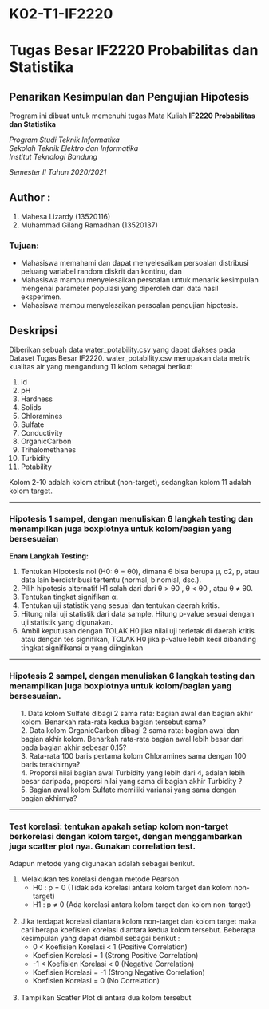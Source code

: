 # K02-T1-IF2220
# Tugas Besar IF2220 Probabilitas dan Statistika
## Penarikan Kesimpulan dan Pengujian Hipotesis

Program ini dibuat untuk memenuhi tugas Mata Kuliah **IF2220 Probabilitas dan Statistika** <br />

*Program Studi Teknik Informatika* <br />
*Sekolah Teknik Elektro dan Informatika* <br />
*Institut Teknologi Bandung* <br />

*Semester II Tahun 2020/2021*

## Author :
1. Mahesa Lizardy (13520116)
2. Muhammad Gilang Ramadhan (13520137)

### Tujuan:
- Mahasiswa memahami dan dapat menyelesaikan persoalan distribusi peluang variabel
random diskrit dan kontinu, dan
- Mahasiswa mampu menyelesaikan persoalan untuk menarik kesimpulan mengenai
parameter populasi yang diperoleh dari data hasil eksperimen.
- Mahasiswa mampu menyelesaikan persoalan pengujian hipotesis.

## Deskripsi
Diberikan sebuah data water_potability.csv yang dapat diakses pada Dataset
Tugas Besar IF2220. water_potability.csv merupakan data metrik kualitas air yang
mengandung 11 kolom sebagai berikut:

1. id
2. pH
3. Hardness
4. Solids
5. Chloramines
6. Sulfate
7. Conductivity
8. OrganicCarbon
9. Trihalomethanes
10. Turbidity
11. Potability

Kolom 2-10 adalah kolom atribut (non-target), sedangkan kolom 11 adalah kolom target.

---
### Hipotesis 1 sampel, dengan menuliskan 6 langkah testing dan menampilkan juga boxplotnya untuk kolom/bagian yang bersesuaian
**Enam Langkah Testing:**
<br>
1. Tentukan Hipotesis nol (H0: θ = θ0), dimana θ bisa berupa μ, σ2, p, atau data lain berdistribusi tertentu (normal, binomial, dsc.).
2. Pilih hipotesis alternatif H1 salah dari dari θ > θ0 , θ < θ0 , atau θ ≠ θ0.
3. Tentukan tingkat signifikan α.
4. Tentukan uji statistik yang sesuai dan tentukan daerah kritis.
5. Hitung nilai uji statistik dari data sample. Hitung p-value sesuai dengan uji statistik yang digunakan.
6. Ambil keputusan dengan TOLAK H0 jika nilai uji terletak di daerah kritis atau dengan tes signifikan, TOLAK H0 jika p-value lebih kecil dibanding tingkat signifikansi α yang diinginkan

---
### Hipotesis 2 sampel, dengan menuliskan 6 langkah testing dan menampilkan juga boxplotnya untuk kolom/bagian yang bersesuaian.

<ul>
1. Data kolom Sulfate dibagi 2 sama rata: bagian awal dan bagian akhir kolom. Benarkah
rata-rata kedua bagian tersebut sama?
<br>
2. Data kolom OrganicCarbon dibagi 2 sama rata: bagian awal dan bagian akhir kolom.
Benarkah rata-rata bagian awal lebih besar dari pada bagian akhir sebesar 0.15?
<br>
3. Rata-rata 100 baris pertama kolom Chloramines sama dengan 100 baris terakhirnya?
<br>
4. Proporsi nilai bagian awal Turbidity yang lebih dari 4, adalah lebih besar daripada,
proporsi nilai yang sama di bagian akhir Turbidity ?
<br>
5. Bagian awal kolom Sulfate memiliki variansi yang sama dengan bagian akhirnya?
</ul>

---
### Test korelasi: tentukan apakah setiap kolom non-target berkorelasi dengan kolom target, dengan menggambarkan juga scatter plot nya. Gunakan correlation test.
Adapun metode yang digunakan adalah sebagai berikut.
1. Melakukan tes korelasi dengan metode Pearson
    - H0 : p = 0 (Tidak ada korelasi antara kolom target dan kolom non-target)
    - H1 : p ≠ 0 (Ada korelasi antara kolom target dan kolom non-target)
<br><br>
2. Jika terdapat korelasi diantara kolom non-target dan kolom target maka cari berapa koefisien korelasi diantara kedua kolom tersebut. Beberapa kesimpulan yang dapat diambil sebagai berikut :
    - 0 < Koefisien Korelasi < 1 (Positive Correlation)
    - Koefisien Korelasi = 1 (Strong Positive Correlation)
    - -1 < Koefisien Korelasi < 0 (Negative Correlation)
    - Koefisien Korelasi = -1 (Strong Negative Correlation)
    - Koefisien Korelasi = 0 (No Correlation)
<br><br>
3. Tampilkan Scatter Plot di antara dua kolom tersebut
